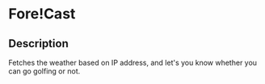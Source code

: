# Fore!Cast

## Description

Fetches the weather based on IP address, and let's you know whether you can
go golfing or not.
